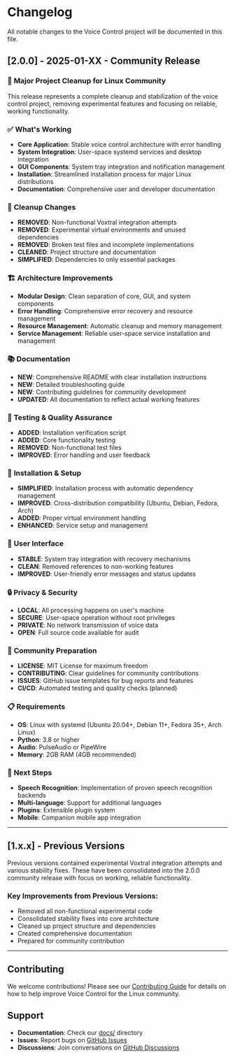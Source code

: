 # Changelog

All notable changes to the Voice Control project will be documented in this file.

## [2.0.0] - 2025-01-XX - Community Release

### 🎯 **Major Project Cleanup for Linux Community**

This release represents a complete cleanup and stabilization of the voice control project, removing experimental features and focusing on reliable, working functionality.

### ✅ **What's Working**
- **Core Application**: Stable voice control architecture with error handling
- **System Integration**: User-space systemd services and desktop integration  
- **GUI Components**: System tray integration and notification management
- **Installation**: Streamlined installation process for major Linux distributions
- **Documentation**: Comprehensive user and developer documentation

### 🧹 **Cleanup Changes**
- **REMOVED**: Non-functional Voxtral integration attempts
- **REMOVED**: Experimental virtual environments and unused dependencies
- **REMOVED**: Broken test files and incomplete implementations
- **CLEANED**: Project structure and documentation
- **SIMPLIFIED**: Dependencies to only essential packages

### 🏗️ **Architecture Improvements**
- **Modular Design**: Clean separation of core, GUI, and system components
- **Error Handling**: Comprehensive error recovery and resource management
- **Resource Management**: Automatic cleanup and memory management
- **Service Management**: Reliable user-space service installation and management

### 📚 **Documentation**
- **NEW**: Comprehensive README with clear installation instructions
- **NEW**: Detailed troubleshooting guide
- **NEW**: Contributing guidelines for community development
- **UPDATED**: All documentation to reflect actual working features

### 🧪 **Testing & Quality Assurance**
- **ADDED**: Installation verification script
- **ADDED**: Core functionality testing
- **REMOVED**: Non-functional test files
- **IMPROVED**: Error handling and user feedback

### 🔧 **Installation & Setup**
- **SIMPLIFIED**: Installation process with automatic dependency management
- **IMPROVED**: Cross-distribution compatibility (Ubuntu, Debian, Fedora, Arch)
- **ADDED**: Proper virtual environment handling
- **ENHANCED**: Service setup and management

### 🎨 **User Interface**
- **STABLE**: System tray integration with recovery mechanisms
- **CLEAN**: Removed references to non-working features
- **IMPROVED**: User-friendly error messages and status updates

### 🔒 **Privacy & Security**
- **LOCAL**: All processing happens on user's machine
- **SECURE**: User-space operation without root privileges
- **PRIVATE**: No network transmission of voice data
- **OPEN**: Full source code available for audit

### 🤝 **Community Preparation**
- **LICENSE**: MIT License for maximum freedom
- **CONTRIBUTING**: Clear guidelines for community contributions
- **ISSUES**: GitHub issue templates for bug reports and features
- **CI/CD**: Automated testing and quality checks (planned)

### 📋 **Requirements**
- **OS**: Linux with systemd (Ubuntu 20.04+, Debian 11+, Fedora 35+, Arch Linux)
- **Python**: 3.8 or higher
- **Audio**: PulseAudio or PipeWire
- **Memory**: 2GB RAM (4GB recommended)

### 🚀 **Next Steps**
- **Speech Recognition**: Implementation of proven speech recognition backends
- **Multi-language**: Support for additional languages
- **Plugins**: Extensible plugin system
- **Mobile**: Companion mobile app integration

---

## [1.x.x] - Previous Versions

Previous versions contained experimental Voxtral integration attempts and various stability fixes. These have been consolidated into the 2.0.0 community release with focus on working, reliable functionality.

### Key Improvements from Previous Versions:
- Removed all non-functional experimental code
- Consolidated stability fixes into core architecture
- Cleaned up project structure and dependencies
- Created comprehensive documentation
- Prepared for community contribution

---

## Contributing

We welcome contributions! Please see our [Contributing Guide](docs/contributing.md) for details on how to help improve Voice Control for the Linux community.

## Support

- **Documentation**: Check our [docs/](docs/) directory
- **Issues**: Report bugs on [GitHub Issues](https://github.com/your-username/voice-control/issues)
- **Discussions**: Join conversations on [GitHub Discussions](https://github.com/your-username/voice-control/discussions)